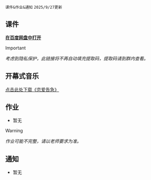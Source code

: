 `课件&作业&通知` `2025/9/27更新`

## 课件
**[在百度网盘中打开](https://pan.baidu.com/s/14VBuFbPU6buK3F1ZHeRzpw)**

> [!IMPORTANT]
> *考虑到隐私保护，此链接将不再自动填充提取码，提取码请到群内查看。*

## 开幕式音乐

[点击此处下载《恋爱告急》](https://raw.gitcode.com/sudo0015/sudo0015/blobs/6ba730fd3a9a64c78d19e2299545da5dc77e2478/music.mp3)

## 作业
- 暂无

> [!WARNING]
> *作业可能不完整，请以老师要求为准。*

## 通知
- 暂无